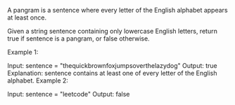A pangram is a sentence where every letter of the English alphabet appears at least once.

Given a string sentence containing only lowercase English letters, return true if sentence is a pangram, or false otherwise.

 

Example 1:

Input: sentence = "thequickbrownfoxjumpsoverthelazydog"
Output: true
Explanation: sentence contains at least one of every letter of the English alphabet.
Example 2:

Input: sentence = "leetcode"
Output: false